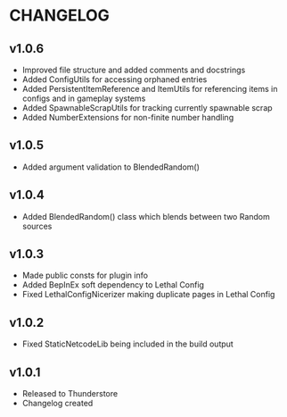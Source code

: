 # CHANGELOG  
  
## v1.0.6  
  
- Improved file structure and added comments and docstrings  
- Added ConfigUtils for accessing orphaned entries  
- Added PersistentItemReference and ItemUtils for referencing items in configs and in gameplay systems  
- Added SpawnableScrapUtils for tracking currently spawnable scrap  
- Added NumberExtensions for non-finite number handling  
  
## v1.0.5  
  
- Added argument validation to BlendedRandom()  
  
## v1.0.4  
  
- Added BlendedRandom() class which blends between two Random sources  
  
## v1.0.3  
  
- Made public consts for plugin info  
- Added BepInEx soft dependency to Lethal Config  
- Fixed LethalConfigNicerizer making duplicate pages in Lethal Config  
  
## v1.0.2  
  
- Fixed StaticNetcodeLib being included in the build output  
  
## v1.0.1  
  
- Released to Thunderstore  
- Changelog created  
